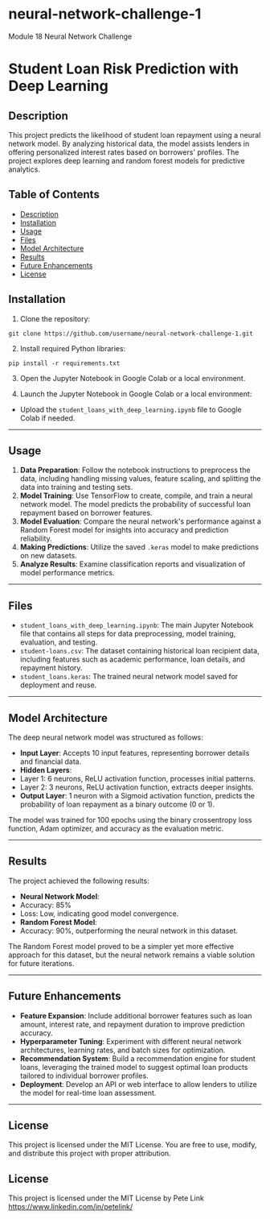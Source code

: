 # neural-network-challenge-1
Module 18 Neural Network Challenge

# Student Loan Risk Prediction with Deep Learning

## Description
This project predicts the likelihood of student loan repayment using a neural network model. By analyzing historical data, the model assists lenders in offering personalized interest rates based on borrowers' profiles. The project explores deep learning and random forest models for predictive analytics.

## Table of Contents
- [Description](#description)
- [Installation](#installation)
- [Usage](#usage)
- [Files](#files)
- [Model Architecture](#model-architecture)
- [Results](#results)
- [Future Enhancements](#future-enhancements)
- [License](#license)

## Installation
1. Clone the repository:

`git clone https://github.com/username/neural-network-challenge-1.git`

2. Install required Python libraries:

`pip install -r requirements.txt`

3. Open the Jupyter Notebook in Google Colab or a local environment.


4. Launch the Jupyter Notebook in Google Colab or a local environment:
- Upload the `student_loans_with_deep_learning.ipynb` file to Google Colab if needed.

---

## Usage
1. **Data Preparation**: Follow the notebook instructions to preprocess the data, including handling missing values, feature scaling, and splitting the data into training and testing sets.
2. **Model Training**: Use TensorFlow to create, compile, and train a neural network model. The model predicts the probability of successful loan repayment based on borrower features.
3. **Model Evaluation**: Compare the neural network's performance against a Random Forest model for insights into accuracy and prediction reliability.
4. **Making Predictions**: Utilize the saved `.keras` model to make predictions on new datasets.
5. **Analyze Results**: Examine classification reports and visualization of model performance metrics.

---

## Files
- `student_loans_with_deep_learning.ipynb`: The main Jupyter Notebook file that contains all steps for data preprocessing, model training, evaluation, and testing.
- `student-loans.csv`: The dataset containing historical loan recipient data, including features such as academic performance, loan details, and repayment history.
- `student_loans.keras`: The trained neural network model saved for deployment and reuse.

---

## Model Architecture
The deep neural network model was structured as follows:
- **Input Layer**: Accepts 10 input features, representing borrower details and financial data.
- **Hidden Layers**:
- Layer 1: 6 neurons, ReLU activation function, processes initial patterns.
- Layer 2: 3 neurons, ReLU activation function, extracts deeper insights.
- **Output Layer**: 1 neuron with a Sigmoid activation function, predicts the probability of loan repayment as a binary outcome (0 or 1).

The model was trained for 100 epochs using the binary crossentropy loss function, Adam optimizer, and accuracy as the evaluation metric.

---

## Results
The project achieved the following results:
- **Neural Network Model**:
- Accuracy: 85%
- Loss: Low, indicating good model convergence.
- **Random Forest Model**:
- Accuracy: 90%, outperforming the neural network in this dataset.

The Random Forest model proved to be a simpler yet more effective approach for this dataset, but the neural network remains a viable solution for future iterations.

---

## Future Enhancements
- **Feature Expansion**: Include additional borrower features such as loan amount, interest rate, and repayment duration to improve prediction accuracy.
- **Hyperparameter Tuning**: Experiment with different neural network architectures, learning rates, and batch sizes for optimization.
- **Recommendation System**: Build a recommendation engine for student loans, leveraging the trained model to suggest optimal loan products tailored to individual borrower profiles.
- **Deployment**: Develop an API or web interface to allow lenders to utilize the model for real-time loan assessment.

---

## License
This project is licensed under the MIT License. You are free to use, modify, and distribute this project with proper attribution.

## License
This project is licensed under the MIT License by Pete Link
https://www.linkedin.com/in/petelink/